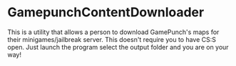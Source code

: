 # GamepunchContentDownloader
This is a utility that allows a person to download GamePunch's maps for their minigames/jailbreak server. This doesn't require you to have CS:S open. Just launch the program select the output folder and you are on your way!
